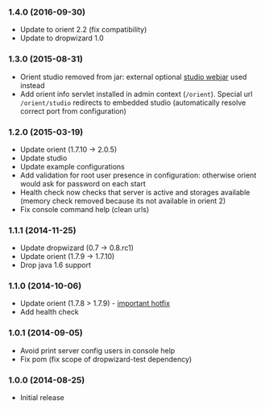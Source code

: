### 1.4.0 (2016-09-30)
* Update to orient 2.2 (fix compatibility)
* Update to dropwizard 1.0

### 1.3.0 (2015-08-31)
* Orient studio removed from jar: external optional [studio webjar](https://github.com/webjars/orientdb-studio) used instead
* Add orient info servlet installed in admin context (`/orient`). Special url `/orient/studio` redirects to embedded studio (automatically resolve correct port from configuration)

### 1.2.0 (2015-03-19)
* Update orient (1.7.10 -> 2.0.5)
* Update studio
* Update example configurations
* Add validation for root user presence in configuration: otherwise orient would ask for password on each start
* Health check now checks that server is active and storages available (memory check removed because its not available in orient 2)
* Fix console command help (clean urls)

### 1.1.1 (2014-11-25)
* Update dropwizard (0.7 -> 0.8.rc1)
* Update orient (1.7.9 -> 1.7.10)
* Drop java 1.6 support

### 1.1.0 (2014-10-06)
* Update orient (1.7.8 > 1.7.9) - [important hotfix](https://groups.google.com/forum/#!topic/orient-database/vPF85I5Blts)
* Add health check

### 1.0.1 (2014-09-05)
* Avoid print server config users in console help
* Fix pom (fix scope of dropwizard-test dependency)

### 1.0.0 (2014-08-25)
* Initial release